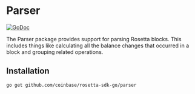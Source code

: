 # Parser

[![GoDoc](https://img.shields.io/badge/go.dev-reference-007d9c?logo=go&logoColor=white&style=shield)](https://pkg.go.dev/github.com/coinbase/rosetta-sdk-go/parser?tab=doc)

The Parser package provides support for parsing Rosetta blocks. This includes
things like calculating all the balance changes that occurred in a block and
grouping related operations.

## Installation

```shell
go get github.com/coinbase/rosetta-sdk-go/parser
```
